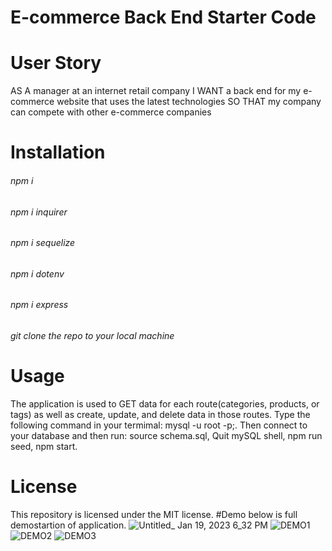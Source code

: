 # E-commerce Back End Starter Code

# User Story
AS A manager at an internet retail company
I WANT a back end for my e-commerce website that uses the latest technologies
SO THAT my company can compete with other e-commerce companies

# Installation
###### npm i
###### npm i inquirer
###### npm i sequelize
###### npm i dotenv
###### npm i express
###### git clone the repo to your local machine

# Usage
The application is used to GET data for each route(categories, products, or tags) as well as create, update, and delete data in those routes.
Type the following command in your termimal: mysql -u root -p;. 
Then connect to your database and then run:
source schema.sql,
Quit mySQL shell,
npm run seed,
npm start.

# License
This repository is licensed under the MIT license.
#Demo
below is full demostartion of application.
![Untitled_ Jan 19, 2023 6_32 PM](https://user-images.githubusercontent.com/114631240/213585783-fb5b5f2d-c03d-49cb-b52b-448e034db716.gif)
![DEMO1](https://user-images.githubusercontent.com/114631240/213586500-9b4c8b73-2b75-403b-8139-063f167b15bf.jpg)
![DEMO2](https://user-images.githubusercontent.com/114631240/213586513-ae32d0b0-383d-4ce3-807b-49b209e500ce.jpg)
![DEMO3](https://user-images.githubusercontent.com/114631240/213586521-2ec89d5b-351c-4b4b-8b92-9eb296483049.jpg)
